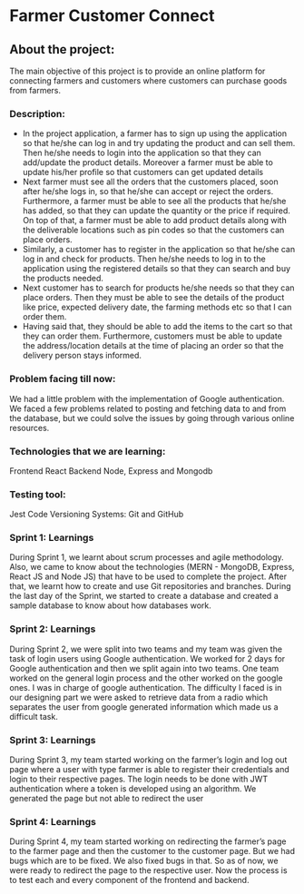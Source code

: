 # Farmer Customer Connect

## About the project:
The main objective of this project is to provide an online platform for connecting farmers and customers where customers can purchase goods from farmers.

### Description:
* In the project application, a farmer has to sign up using the application so that he/she can log in and try updating the product and can sell them. 
Then he/she needs to login into the application so that they can add/update the product details. Moreover a farmer must be able to update his/her profile so that customers can get updated details
* Next farmer must see all the orders that the customers placed, soon after he/she logs in, so that he/she can accept or reject the orders. Furthermore, a farmer must be able to see all the products that he/she has added, so that they can update the quantity or the price if required. On top of that, a farmer must be able to add product details along with the deliverable locations such as pin codes so that the customers can place orders.
* Similarly, a customer has to register in the application so that he/she can log in and check for products. Then he/she needs to log in to the application using the registered details so that they can search and buy the products needed.
* Next customer has to search for products he/she needs so that they can place orders. Then they must be able to see the details of the product like price, expected delivery date, the farming methods etc so that I can order them. 
* Having said that, they should be able to add the items to the cart so that they can order them. Furthermore, customers must be able to update the address/location details at the time of placing an order so that the delivery person stays informed.




### Problem facing till now:
We had a little problem with the implementation of Google authentication.
We faced a few problems related to posting and fetching data to and from the database, but we could solve the issues by going through various online resources.




### Technologies that we are learning:
Frontend
React
Backend
Node, Express and Mongodb
### Testing tool:
Jest
Code Versioning Systems:
Git and GitHub


### Sprint 1: Learnings
During Sprint 1, we learnt about scrum processes and agile methodology. Also, we came to know about the technologies (MERN - MongoDB, Express, React JS and Node JS) that have to be used to complete the project. 
After that, we learnt how to create and use Git repositories and branches. During the last day of the Sprint, we started to create a database and created a sample database to know about how databases work.

### Sprint 2: Learnings
During Sprint 2, we were split into two teams and my team was given the task of login users using Google authentication. 
We worked for 2 days for Google authentication and then we split again into two teams. 
One team worked on the general login process and the other worked on the google ones. I was in charge of google authentication. 
The difficulty I faced is in our designing part we were asked to retrieve data from a radio which separates the user from google generated information which made us a difficult task.

### Sprint 3: Learnings
During Sprint 3, my team started working on the farmer’s login and log out page where a user with type farmer is able to register their credentials and login to their respective pages.
The login needs to be done with JWT authentication where a token is developed using an algorithm. 
We generated the page but not able to redirect the user

### Sprint 4: Learnings
During Sprint 4, my team started working on redirecting the farmer’s page to the farmer page and then the customer to the customer page. 
But we had bugs which are to be fixed. We also fixed bugs in that. So as of now, we were ready to redirect the page to the respective user.
Now the process is to test each and every component of the frontend and backend.



